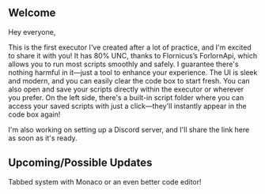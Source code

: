 Welcome
------------------------
Hey everyone,

This is the first executor I've created after a lot of practice, and I'm excited to share it with you! It has 80% UNC, thanks to Flornicus’s ForlornApi, which allows you to run most scripts smoothly and safely. I guarantee there's nothing harmful in it—just a tool to enhance your experience. The UI is sleek and modern, and you can easily clear the code box to start fresh. You can also open and save your scripts directly within the executor or wherever you prefer. On the left side, there's a built-in script folder where you can access your saved scripts with just a click—they'll instantly appear in the code box again!

I'm also working on setting up a Discord server, and I'll share the link here as soon as it's ready.

Upcoming/Possible Updates
--------------------------
Tabbed system with Monaco or an even better code editor!
